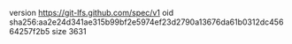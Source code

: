 version https://git-lfs.github.com/spec/v1
oid sha256:aa2e24d341ae315b99bf2e5974ef23d2790a13676da61b0312dc45664257f2b5
size 3631
